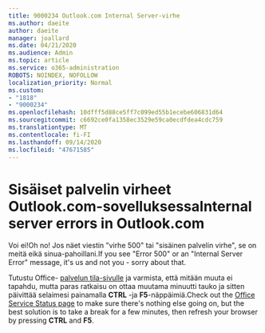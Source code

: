 ```yaml
---
title: 9000234 Outlook.com Internal Server-virhe
ms.author: daeite
author: daeite
manager: joallard
ms.date: 04/21/2020
ms.audience: Admin
ms.topic: article
ms.service: o365-administration
ROBOTS: NOINDEX, NOFOLLOW
localization_priority: Normal
ms.custom:
- "1818"
- "9000234"
ms.openlocfilehash: 10dfff5d88ce5ff7c099ed55b1ecebe606831d64
ms.sourcegitcommit: c6692ce0fa1358ec3529e59ca0ecdfdea4cdc759
ms.translationtype: MT
ms.contentlocale: fi-FI
ms.lasthandoff: 09/14/2020
ms.locfileid: "47671585"
---
```

# <a name="internal-server-errors-in-outlookcom"></a><span data-ttu-id="85874-102">Sisäiset palvelin virheet Outlook.com-sovelluksessa</span><span class="sxs-lookup"><span data-stu-id="85874-102">Internal server errors in Outlook.com</span></span>

<span data-ttu-id="85874-103">Voi ei!</span><span class="sxs-lookup"><span data-stu-id="85874-103">Oh no!</span></span> <span data-ttu-id="85874-104">Jos näet viestin "virhe 500" tai "sisäinen palvelin virhe", se on meitä eikä sinua-pahoillani.</span><span class="sxs-lookup"><span data-stu-id="85874-104">If you see "Error 500" or an "Internal Server Error" message, it's us and not you - sorry about that.</span></span>

<span data-ttu-id="85874-105">Tutustu Office- [palvelun tila-sivulle](https://portal.office.com/servicestatus) ja varmista, että mitään muuta ei tapahdu, mutta paras ratkaisu on ottaa muutama minuutti tauko ja sitten päivittää selaimesi painamalla **CTRL** -ja **F5**-näppäimiä.</span><span class="sxs-lookup"><span data-stu-id="85874-105">Check out the [Office Service Status page](https://portal.office.com/servicestatus) to make sure there's nothing else going on, but the best solution is to take a break for a few minutes, then refresh your browser by pressing **CTRL** and **F5**.</span></span>